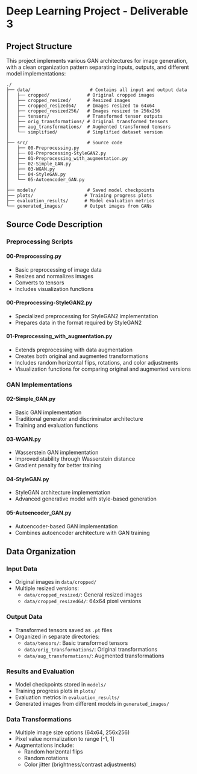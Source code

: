 # Deep Learning Project - Deliverable 3

## Project Structure

This project implements various GAN architectures for image generation, with a clean organization pattern separating inputs, outputs, and different model implementations:

```
./
├── data/                      # Contains all input and output data
│   ├── cropped/              # Original cropped images
│   ├── cropped_resized/      # Resized images
│   ├── cropped_resized64/    # Images resized to 64x64
│   ├── cropped_resized256/   # Images resized to 256x256
│   ├── tensors/              # Transformed tensor outputs
│   ├── orig_transformations/ # Original transformed tensors
│   ├── aug_transformations/  # Augmented transformed tensors
│   └── simplified/           # Simplified dataset version
│
├── src/                      # Source code
│   ├── 00-Preprocessing.py
│   ├── 00-Preprocessing-StyleGAN2.py
│   ├── 01-Preprocessing_with_augmentation.py
│   ├── 02-Simple_GAN.py
│   ├── 03-WGAN.py
│   ├── 04-StyleGAN.py
│   └── 05-Autoencoder_GAN.py
│
├── models/                   # Saved model checkpoints
├── plots/                   # Training progress plots
├── evaluation_results/      # Model evaluation metrics
└── generated_images/        # Output images from GANs
```

## Source Code Description

### Preprocessing Scripts

#### 00-Preprocessing.py
- Basic preprocessing of image data
- Resizes and normalizes images
- Converts to tensors
- Includes visualization functions

#### 00-Preprocessing-StyleGAN2.py
- Specialized preprocessing for StyleGAN2 implementation
- Prepares data in the format required by StyleGAN2

#### 01-Preprocessing_with_augmentation.py
- Extends preprocessing with data augmentation
- Creates both original and augmented transformations
- Includes random horizontal flips, rotations, and color adjustments
- Visualization functions for comparing original and augmented versions

### GAN Implementations

#### 02-Simple_GAN.py
- Basic GAN implementation
- Traditional generator and discriminator architecture
- Training and evaluation functions

#### 03-WGAN.py
- Wasserstein GAN implementation
- Improved stability through Wasserstein distance
- Gradient penalty for better training

#### 04-StyleGAN.py
- StyleGAN architecture implementation
- Advanced generative model with style-based generation

#### 05-Autoencoder_GAN.py
- Autoencoder-based GAN implementation
- Combines autoencoder architecture with GAN training

## Data Organization

### Input Data
- Original images in `data/cropped/`
- Multiple resized versions:
  - `data/cropped_resized/`: General resized images
  - `data/cropped_resized64/`: 64x64 pixel versions

### Output Data
- Transformed tensors saved as `.pt` files
- Organized in separate directories:
  - `data/tensors/`: Basic transformed tensors
  - `data/orig_transformations/`: Original transformations
  - `data/aug_transformations/`: Augmented transformations

### Results and Evaluation
- Model checkpoints stored in `models/`
- Training progress plots in `plots/`
- Evaluation metrics in `evaluation_results/`
- Generated images from different models in `generated_images/`

### Data Transformations
- Multiple image size options (64x64, 256x256)
- Pixel value normalization to range [-1, 1]
- Augmentations include:
  - Random horizontal flips
  - Random rotations
  - Color jitter (brightness/contrast adjustments)